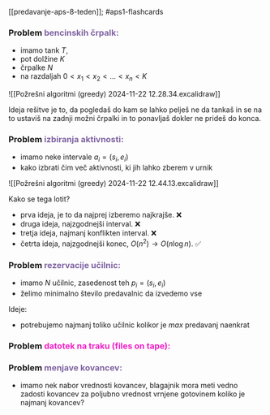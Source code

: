 [[predavanje-aps-8-teden]]; #aps1-flashcards 

### Problem <font color="#8064a2">bencinskih črpalk:</font>
- imamo tank $T$,
- pot dolžine $K$
- črpalke $N$
- na razdaljah $0<x_1<x_2<...<x_n<K$

![[Požrešni algoritmi (greedy) 2024-11-22 12.28.34.excalidraw]]

Ideja rešitve je to, da pogledaš do kam se lahko pelješ ne da tankaš in se na to ustaviš na zadnji možni črpalki in to ponavljaš dokler ne prideš do konca.

### Problem <font color="#8064a2">izbiranja aktivnosti:</font>
- imamo neke intervale $a_i = (s_i, e_i)$
- kako izbrati čim več aktivnosti, ki jih lahko zberem v urnik

![[Požrešni algoritmi (greedy) 2024-11-22 12.44.13.excalidraw]]

Kako se tega lotit? 
- prva ideja, je to da najprej izberemo najkrajše. ❌
- druga ideja, najzgodnejši interval. ❌
- tretja ideja, najmanj konflikten interval. ❌
- četrta ideja, najzgodnejši konec, $O(n^2) \rightarrow O(n \log n)$. ✅

### Problem <font color="#8064a2">rezervacije učilnic: </font>
- imamo $N$ učilnic, zasedenost teh $p_i = (s_i, e_i)$
- želimo minimalno število predavalnic da izvedemo vse

Ideje:
- potrebujemo najmanj toliko učilnic kolikor je $max$ predavanj naenkrat


### Problem <font color="#f020c7">datotek na traku (files on tape):</font>

### Problem <font color="#8064a2">menjave kovancev:</font>
- imamo nek nabor vrednosti kovancev, blagajnik mora meti vedno zadosti kovancev za poljubno vrednost vrnjene gotovinem koliko je najmanj kovancev?
